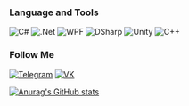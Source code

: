 ### Language and Tools
![C#](https://img.shields.io/badge/-C%23-090909?style=for-the-badge&logo=csharp&logoColor=a931c4)
![.Net](https://img.shields.io/badge/-Framework-090909?style=for-the-badge&logo=.net&logoColor=5feb34)
![WPF](https://img.shields.io/badge/-WPF-090909?style=for-the-badge&logo=windows&logoColor=4287f5)
![DSharp](https://img.shields.io/badge/-DSharp-090909?style=for-the-badge&logo=Discord&logoColor=eb9c34)
![Unity](https://img.shields.io/badge/-Unity-090909?style=for-the-badge&logo=Unity&logoColor=b0acad)
![C++](https://img.shields.io/badge/-C++-090909?style=for-the-badge&logo=Cplusplus&logoColor=b0acad)

### Follow Me
[![Telegram](https://img.shields.io/badge/-Telegram-090909?style=for-the-badge&logo=telegram)](https://t.me/viknsagit)
[![VK](https://img.shields.io/badge/-VK-090909?style=for-the-badge&logo=vk&logoColor=fffff)](https://vk.com/viknsagit)

[![Anurag's GitHub stats](https://github-readme-stats.vercel.app/api?username=viknsagit&count_private=true&show_icons=true&theme=synthwave)](https://github.com/anuraghazra/github-readme-stats)


